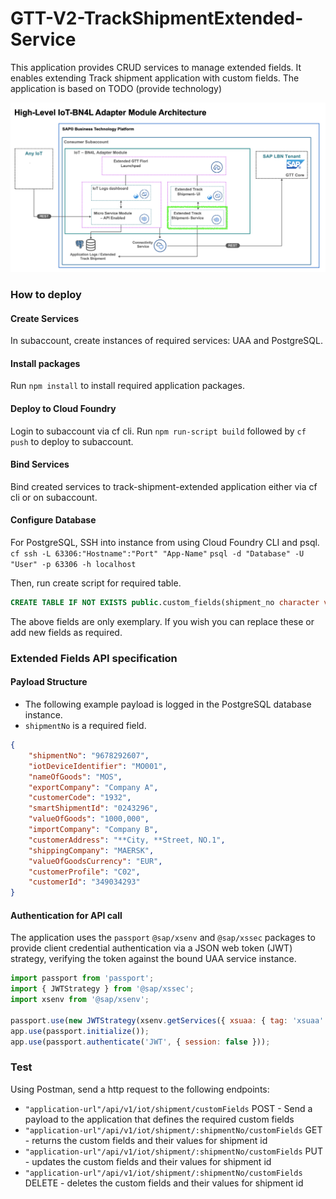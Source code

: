 # GTT-V2-TrackShipmentExtended-Service

This application provides CRUD services to manage extended fields. It enables extending Track shipment application with custom fields.
The application is based on TODO (provide technology)

![](../Assets/BN4L_IOT_TS_Ser.png)

### How to deploy
#### Create Services
In subaccount, create instances of required services: UAA and PostgreSQL.

#### Install packages
Run `npm install` to install required application packages.
#### Deploy to Cloud Foundry
Login to subaccount via cf cli.
Run `npm run-script build` followed by `cf push` to deploy to subaccount.
#### Bind Services
Bind created services to track-shipment-extended application either via cf cli or on subaccount.

#### Configure Database
For PostgreSQL, SSH into instance from using Cloud Foundry CLI and psql.
`cf ssh -L 63306:"Hostname":"Port" "App-Name"`
`psql -d "Database" -U "User" -p 63306 -h localhost`

Then, run create script for required table.

``` sql
CREATE TABLE IF NOT EXISTS public.custom_fields(shipment_no character varying(100) NOT NULL,iot_device_identifier character varying(50),name_of_goods character varying(50),export_company character varying(50),customer_code character varying(50),smart_shipment_id character varying(50),value_of_goods character varying(50),import_company character varying(50),customer_address character varying(50),shipping_company character varying(50),value_of_goods_currency character varying(50),customer_profile character varying(50),customer_id character varying(50),CONSTRAINT custom_fields_pkey PRIMARY KEY (shipment_no));
```
The above fields are only exemplary. If you wish you can replace these or add new fields as required.

### Extended Fields API specification
#### Payload Structure
- The following example payload is logged in the PostgreSQL database instance.
- `shipmentNo` is a required field.
``` json
{
    "shipmentNo": "9678292607",
    "iotDeviceIdentifier": "MO001", 
    "nameOfGoods": "MOS", 
    "exportCompany": "Company A", 
    "customerCode": "1932", 
    "smartShipmentId": "0243296", 
    "valueOfGoods": "1000,000", 
    "importCompany": "Company B", 
    "customerAddress": "**City, **Street, NO.1", 
    "shippingCompany": "MAERSK", 
    "valueOfGoodsCurrency": "EUR", 
    "customerProfile": "C02", 
    "customerId": "349034293"
}
```
#### Authentication for API call
The application uses the `passport` `@sap/xsenv` and `@sap/xssec` packages to provide client credential authentication via a JSON web token (JWT) strategy, verifying the token against the bound UAA service instance.
``` js
import passport from 'passport';
import { JWTStrategy } from '@sap/xssec';
import xsenv from '@sap/xsenv';

passport.use(new JWTStrategy(xsenv.getServices({ xsuaa: { tag: 'xsuaa' } }).xsuaa));
app.use(passport.initialize());
app.use(passport.authenticate('JWT', { session: false }));
```
### Test
Using Postman, send a http request to the following endpoints:
- `"application-url"/api/v1/iot/shipment/customFields` POST - Send a payload to the application that defines the required custom fields
- `"application-url"/api/v1/iot/shipment/:shipmentNo/customFields` GET - returns the custom fields and their values for shipment id
- `"application-url"/api/v1/iot/shipment/:shipmentNo/customFields` PUT - updates the custom fields and their values for shipment id
- `"application-url"/api/v1/iot/shipment/:shipmentNo/customFields` DELETE - deletes the custom fields and their values for shipment id
